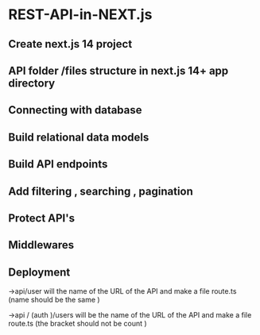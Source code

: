# REST-API-in-NEXT.js

<h2>Create next.js 14 project</h2>
<h2>API folder /files structure in next.js 14+ app directory</h2>
<h2>Connecting with database </h2>
<h2>Build relational data models </h2>
<h2>Build API endpoints </h2>
<h2>Add filtering , searching , pagination </h2>
<h2>Protect API's</h2>
<h2>Middlewares </h2>
<h2>Deployment </h2>

->api/user will the name of the URL of the API and make a file route.ts
(name should be the same )

->api / (auth )/users will be the name of the URL of the API and make a file route.ts
(the bracket should not be count )
